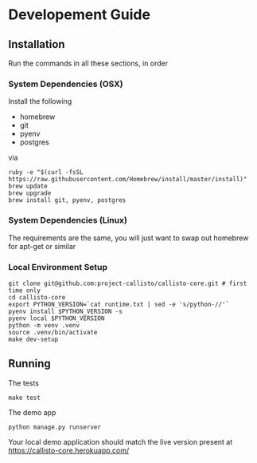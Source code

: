 # Developement Guide

## Installation

Run the commands in all these sections, in order

### System Dependencies (OSX)

Install the following

- homebrew
- git
- pyenv
- postgres

via

    ruby -e "$(curl -fsSL https://raw.githubusercontent.com/Homebrew/install/master/install)"
    brew update
    brew upgrade
    brew install git, pyenv, postgres

### System Dependencies (Linux)

The requirements are the same, you will just want to swap out homebrew for apt-get or similar

### Local Environment Setup

    git clone git@github.com:project-callisto/callisto-core.git # first time only
    cd callisto-core
    export PYTHON_VERSION=`cat runtime.txt | sed -e 's/python-//'`
    pyenv install $PYTHON_VERSION -s
    pyenv local $PYTHON_VERSION
    python -m venv .venv
    source .venv/bin/activate
    make dev-setup

## Running

The tests

    make test

The demo app

    python manage.py runserver

Your local demo application should match the live version present at https://callisto-core.herokuapp.com/
